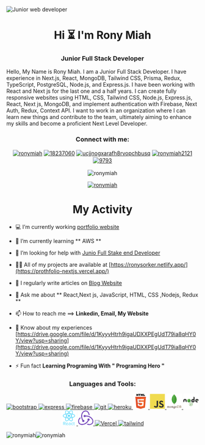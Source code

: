 ![Junior web developer](https://i.ibb.co/PZdXgFN/Lawyer-SEEK-Cover-Image-1.jpg)


<h1 align="center">Hi ⏳ I'm Rony Miah</h1>
<h3 align="center">Junior Full Stack Developer</h3>


Hello, My Name is Rony Miah. I am a Junior Full Stack Developer. I have experience in Next.js, React, MongoDB, Tailwind CSS, Prisma, Redux, TypeScript, PostgreSQL, Node.js, and Express.js. I have been working with React and Next js for the last one and a half years. I can create fully responsive websites using HTML, CSS, Tailwind CSS, Node.js, Express.js, React, Next js, MongoDB, and implement authentication with Firebase, Next Auth, Redux, Context API. I want to work in an organization where I can learn new things and contribute to the team, ultimately aiming to enhance my skills and become a proficient Next Level Developer.

<h3 align="Center">Connect with me:</h3>
<p align="center">
<a href="https://linkedin.com/in/ronymiah" target="blank"><img align="center" src="https://raw.githubusercontent.com/rahuldkjain/github-profile-readme-generator/master/src/images/icons/Social/linked-in-alt.svg" alt="ronymiah" height="30" width="40" /></a>
<a href="https://stackoverflow.com/users/18237060" target="blank"><img align="center" src="https://raw.githubusercontent.com/rahuldkjain/github-profile-readme-generator/master/src/images/icons/Social/stack-overflow.svg" alt="18237060" height="30" width="40" /></a>
<a href="https://www.youtube.com/@booleanprogrammers" target="blank"><img align="center" src="https://raw.githubusercontent.com/rahuldkjain/github-profile-readme-generator/master/src/images/icons/Social/youtube.svg" alt="ucjjnogxarafh8rvopchbusq" height="30" width="40" /></a>
<a href="https://www.hackerrank.com/ronymiah2121" target="blank"><img align="center" src="https://raw.githubusercontent.com/rahuldkjain/github-profile-readme-generator/master/src/images/icons/Social/hackerrank.svg" alt="ronymiah2121" height="30" width="40" /></a>
<a href="https://discord.gg/rony076710" target="blank"><img align="center" src="https://raw.githubusercontent.com/rahuldkjain/github-profile-readme-generator/master/src/images/icons/Social/discord.svg" alt="9793" height="30" width="40" /></a>
</p>

<p align="center" ><img align="center" margin-top="80px" src="https://github-readme-streak-stats.herokuapp.com/?user=ronymiah&" alt="ronymiah" /></p>

<!-- <p align="left"> <img src="https://komarev.com/ghpvc/?username=ronymiah&label=Profile%20views&color=0e75b6&style=flat" alt="ronymiah" /> </p> -->

<p align="center", margin-top="60px"> <a href="https://github.com/ryo-ma/github-profile-trophy"><img src="https://github-profile-trophy.vercel.app/?username=ronymiah" alt="ronymiah" /></a> </p>
<h1 align="center",  margin-top="80px">My Activity</h1>

- 💻 I’m currently working [portfolio website](https://prothfolio-nextjs.vercel.app/)

- 📢 I’m currently learning ** AWS **

- 🤝 I’m looking for help with [Junio Full Stake end Developer](https://github.com/RonyMiah/Apple-Website-Client-Side)

- 👨‍💻 All of my projects are available at [https://ronysorker.netlify.app/](https://prothfolio-nextjs.vercel.app/)

- 📝 I regularly write articles on [Blog Website ](https://prothfolio-nextjs.vercel.app/blog)

- 💬 Ask me about ** React,Next js, JavaScript, HTML, CSS ,Nodejs, Redux **

- 📫 How to reach me  ==> **Linkedin, Email, My Website**

- 📄 Know about my experiences [https://drive.google.com/file/d/1KyyvHtrh9igaUDXXPEgUdT79ia8qHY0Y/view?usp=sharing](https://drive.google.com/file/d/1KyyvHtrh9igaUDXXPEgUdT79ia8qHY0Y/view?usp=sharing)

- ⚡ Fun fact **Learning Programing With " Programing Hero "**



<h3 align="Center">Languages and Tools:</h3>
<p align="center"> <a href="" target="_blank" rel="noreferrer"> <img src="" alt="bootstrap" width="40" height="40"/> </a> <a href="https://expressjs.com" target="_blank" rel="noreferrer"> <img src="https://s3-media0.fl.yelpcdn.com/bphoto/M8PlYLRMooUVuHI1OF3zkA/348s.jpg" alt="express" width="40" height="40"/> </a> <a href="https://firebase.google.com/" target="_blank" rel="noreferrer"> <img src="https://www.vectorlogo.zone/logos/firebase/firebase-icon.svg" alt="firebase" width="40" height="40"/> </a> <a href="https://git-scm.com/" target="_blank" rel="noreferrer"> <img src="https://www.vectorlogo.zone/logos/git-scm/git-scm-icon.svg" alt="git" width="40" height="40"/> </a> <a href="https://heroku.com" target="_blank" rel="noreferrer"> <img src="https://www.vectorlogo.zone/logos/heroku/heroku-icon.svg" alt="heroku" width="40" height="40"/> </a> <a href="https://www.w3.org/html/" target="_blank" rel="noreferrer"> <img src="https://raw.githubusercontent.com/devicons/devicon/master/icons/html5/html5-original-wordmark.svg" alt="html5" width="40" height="40"/> </a> <a href="https://developer.mozilla.org/en-US/docs/Web/JavaScript" target="_blank" rel="noreferrer"> <img src="https://raw.githubusercontent.com/devicons/devicon/master/icons/javascript/javascript-original.svg" alt="javascript" width="40" height="40"/> </a> <a href="https://www.mongodb.com/" target="_blank" rel="noreferrer"> <img src="https://raw.githubusercontent.com/devicons/devicon/master/icons/mongodb/mongodb-original-wordmark.svg" alt="mongodb" width="40" height="40"/> </a> <a href="https://nodejs.org" target="_blank" rel="noreferrer"> <img src="https://raw.githubusercontent.com/devicons/devicon/master/icons/nodejs/nodejs-original-wordmark.svg" alt="nodejs" width="40" height="40"/> </a> <a href="https://reactjs.org/" target="_blank" rel="noreferrer"> <img src="https://raw.githubusercontent.com/devicons/devicon/master/icons/react/react-original-wordmark.svg" alt="react" width="40" height="40"/> </a> <a href="https://redux.js.org" target="_blank" rel="noreferrer"> <img src="https://raw.githubusercontent.com/devicons/devicon/master/icons/redux/redux-original.svg" alt="redux" width="40" height="40"/> </a> <a href="https://nextjs.org/" target="_blank" rel="noreferrer"> <img src="https://i.ibb.co/bHScX1z/nextjs.jpg" alt="Vercel" width="40" height="40"/> </a> <a href="https://tailwindcss.com/" target="_blank" rel="noreferrer"> <img src="https://www.vectorlogo.zone/logos/tailwindcss/tailwindcss-icon.svg" alt="tailwind" width="40" height="40"/> </a> </p>

<div margin-bottom="80px">
<p><img align="left" src="https://github-readme-stats.vercel.app/api/top-langs?username=ronymiah&show_icons=true&locale=en&layout=compact" alt="ronymiah" /></p>

<p>&nbsp;<img align="left"   display:"block" src="https://github-readme-stats.vercel.app/api?username=ronymiah&show_icons=true&locale=en" alt="ronymiah" /></p> 
</div>


